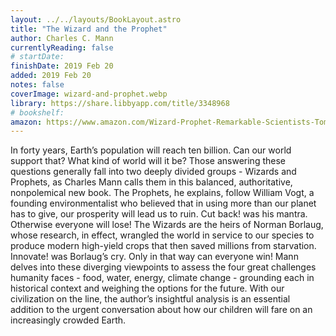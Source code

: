 ```yaml
---
layout: ../../layouts/BookLayout.astro
title: "The Wizard and the Prophet"
author: Charles C. Mann
currentlyReading: false
# startDate:
finishDate: 2019 Feb 20
added: 2019 Feb 20
notes: false
coverImage: wizard-and-prophet.webp
library: https://share.libbyapp.com/title/3348968
# bookshelf:
amazon: https://www.amazon.com/Wizard-Prophet-Remarkable-Scientists-Tomorrows/dp/0307961699
---
```


In forty years, Earth’s population will reach ten billion. Can our world support that? What kind of world will it be? Those answering these questions generally fall into two deeply divided groups - Wizards and Prophets, as Charles Mann calls them in this balanced, authoritative, nonpolemical new book. The Prophets, he explains, follow William Vogt, a founding environmentalist who believed that in using more than our planet has to give, our prosperity will lead us to ruin. Cut back! was his mantra. Otherwise everyone will lose! The Wizards are the heirs of Norman Borlaug, whose research, in effect, wrangled the world in service to our species to produce modern high-yield crops that then saved millions from starvation. Innovate! was Borlaug’s cry. Only in that way can everyone win! Mann delves into these diverging viewpoints to assess the four great challenges humanity faces - food, water, energy, climate change - grounding each in historical context and weighing the options for the future. With our civilization on the line, the author’s insightful analysis is an essential addition to the urgent conversation about how our children will fare on an increasingly crowded Earth.  

